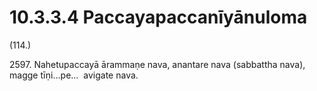 # 10.3.3.4 Paccayapaccanīyānuloma

(114.)

2597\. Nahetupaccayā ārammaṇe nava, anantare nava (sabbattha nava), magge tīṇi…pe…  avigate nava.
